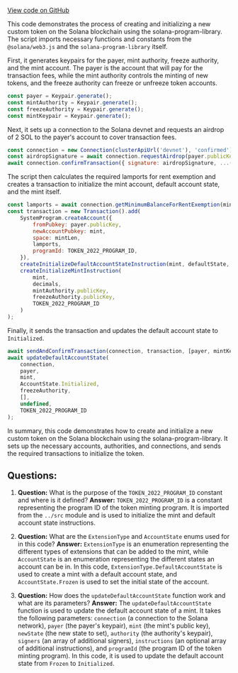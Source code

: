 [View code on GitHub](https://github.com/solana-labs/solana-program-library/token/js/examples/defaultAccountState.ts)

This code demonstrates the process of creating and initializing a new custom token on the Solana blockchain using the solana-program-library. The script imports necessary functions and constants from the `@solana/web3.js` and the `solana-program-library` itself.

First, it generates keypairs for the payer, mint authority, freeze authority, and the mint account. The payer is the account that will pay for the transaction fees, while the mint authority controls the minting of new tokens, and the freeze authority can freeze or unfreeze token accounts.

```javascript
const payer = Keypair.generate();
const mintAuthority = Keypair.generate();
const freezeAuthority = Keypair.generate();
const mintKeypair = Keypair.generate();
```

Next, it sets up a connection to the Solana devnet and requests an airdrop of 2 SOL to the payer's account to cover transaction fees.

```javascript
const connection = new Connection(clusterApiUrl('devnet'), 'confirmed');
const airdropSignature = await connection.requestAirdrop(payer.publicKey, 2 * LAMPORTS_PER_SOL);
await connection.confirmTransaction({ signature: airdropSignature, ...(await connection.getLatestBlockhash()) });
```

The script then calculates the required lamports for rent exemption and creates a transaction to initialize the mint account, default account state, and the mint itself.

```javascript
const lamports = await connection.getMinimumBalanceForRentExemption(mintLen);
const transaction = new Transaction().add(
    SystemProgram.createAccount({
        fromPubkey: payer.publicKey,
        newAccountPubkey: mint,
        space: mintLen,
        lamports,
        programId: TOKEN_2022_PROGRAM_ID,
    }),
    createInitializeDefaultAccountStateInstruction(mint, defaultState, TOKEN_2022_PROGRAM_ID),
    createInitializeMintInstruction(
        mint,
        decimals,
        mintAuthority.publicKey,
        freezeAuthority.publicKey,
        TOKEN_2022_PROGRAM_ID
    )
);
```

Finally, it sends the transaction and updates the default account state to `Initialized`.

```javascript
await sendAndConfirmTransaction(connection, transaction, [payer, mintKeypair], undefined);
await updateDefaultAccountState(
    connection,
    payer,
    mint,
    AccountState.Initialized,
    freezeAuthority,
    [],
    undefined,
    TOKEN_2022_PROGRAM_ID
);
```

In summary, this code demonstrates how to create and initialize a new custom token on the Solana blockchain using the solana-program-library. It sets up the necessary accounts, authorities, and connections, and sends the required transactions to initialize the token.
## Questions: 
 1. **Question:** What is the purpose of the `TOKEN_2022_PROGRAM_ID` constant and where is it defined?
   **Answer:** `TOKEN_2022_PROGRAM_ID` is a constant representing the program ID of the token minting program. It is imported from the `../src` module and is used to initialize the mint and default account state instructions.

2. **Question:** What are the `ExtensionType` and `AccountState` enums used for in this code?
   **Answer:** `ExtensionType` is an enumeration representing the different types of extensions that can be added to the mint, while `AccountState` is an enumeration representing the different states an account can be in. In this code, `ExtensionType.DefaultAccountState` is used to create a mint with a default account state, and `AccountState.Frozen` is used to set the initial state of the account.

3. **Question:** How does the `updateDefaultAccountState` function work and what are its parameters?
   **Answer:** The `updateDefaultAccountState` function is used to update the default account state of a mint. It takes the following parameters: `connection` (a connection to the Solana network), `payer` (the payer's keypair), `mint` (the mint's public key), `newState` (the new state to set), `authority` (the authority's keypair), `signers` (an array of additional signers), `instructions` (an optional array of additional instructions), and `programId` (the program ID of the token minting program). In this code, it is used to update the default account state from `Frozen` to `Initialized`.